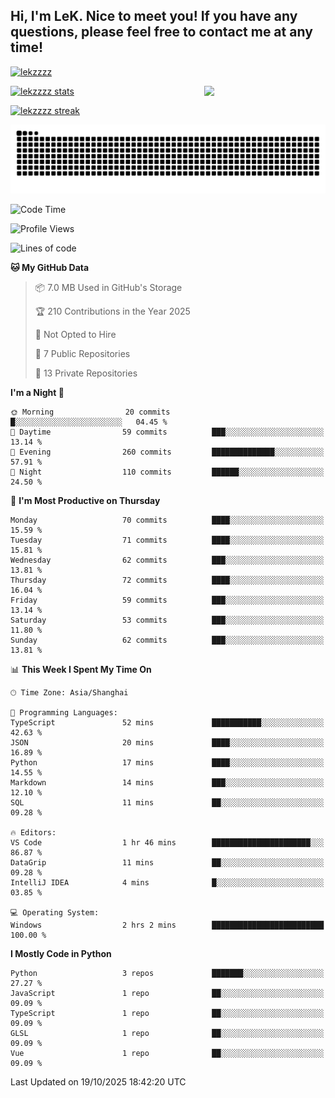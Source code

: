 ## Hi, I'm LeK. Nice to meet you! If you have any questions, please feel free to contact me at any time!

<p align="left"> <a href="https://github.com/ryo-ma/github-profile-trophy"><img src="https://github-profile-trophy.vercel.app/?username=lekzzzz" alt="lekzzzz" /></a> </p>

<img align="right" width="38.5%" src="https://github.com/LeKZzzz/LeKZzzz/blob/master/img/img_1_1.gif"/>

<a href="https://github.com/LeKZzzz"><img width="58%" src="https://github-readme-stats.vercel.app/api?username=lekzzzz&show_icons=true&locale=en" alt="lekzzzz stats"></a>

<a href="https://github.com/LeKZzzz"><img width="58%" src="https://github-readme-streak-stats.herokuapp.com/?user=lekzzzz&" alt="lekzzzz streak"></a>


![snake](https://raw.githubusercontent.com/LeKZzzz/LeKZzzz/output/github-contribution-grid-snake.svg)


<!--START_SECTION:waka-->
![Code Time](http://img.shields.io/badge/Code%20Time-650%20hrs%209%20mins-blue)

![Profile Views](http://img.shields.io/badge/Profile%20Views-0-blue)

![Lines of code](https://img.shields.io/badge/From%20Hello%20World%20I%27ve%20Written-3.8%20million%20lines%20of%20code-blue)

**🐱 My GitHub Data** 

> 📦 7.0 MB Used in GitHub's Storage 
 > 
> 🏆 210 Contributions in the Year 2025
 > 
> 🚫 Not Opted to Hire
 > 
> 📜 7 Public Repositories 
 > 
> 🔑 13 Private Repositories 
 > 
**I'm a Night 🦉** 

```text
🌞 Morning                20 commits          █░░░░░░░░░░░░░░░░░░░░░░░░   04.45 % 
🌆 Daytime                59 commits          ███░░░░░░░░░░░░░░░░░░░░░░   13.14 % 
🌃 Evening                260 commits         ██████████████░░░░░░░░░░░   57.91 % 
🌙 Night                  110 commits         ██████░░░░░░░░░░░░░░░░░░░   24.50 % 
```
📅 **I'm Most Productive on Thursday** 

```text
Monday                   70 commits          ████░░░░░░░░░░░░░░░░░░░░░   15.59 % 
Tuesday                  71 commits          ████░░░░░░░░░░░░░░░░░░░░░   15.81 % 
Wednesday                62 commits          ███░░░░░░░░░░░░░░░░░░░░░░   13.81 % 
Thursday                 72 commits          ████░░░░░░░░░░░░░░░░░░░░░   16.04 % 
Friday                   59 commits          ███░░░░░░░░░░░░░░░░░░░░░░   13.14 % 
Saturday                 53 commits          ███░░░░░░░░░░░░░░░░░░░░░░   11.80 % 
Sunday                   62 commits          ███░░░░░░░░░░░░░░░░░░░░░░   13.81 % 
```


📊 **This Week I Spent My Time On** 

```text
🕑︎ Time Zone: Asia/Shanghai

💬 Programming Languages: 
TypeScript               52 mins             ███████████░░░░░░░░░░░░░░   42.63 % 
JSON                     20 mins             ████░░░░░░░░░░░░░░░░░░░░░   16.89 % 
Python                   17 mins             ████░░░░░░░░░░░░░░░░░░░░░   14.55 % 
Markdown                 14 mins             ███░░░░░░░░░░░░░░░░░░░░░░   12.10 % 
SQL                      11 mins             ██░░░░░░░░░░░░░░░░░░░░░░░   09.28 % 

🔥 Editors: 
VS Code                  1 hr 46 mins        ██████████████████████░░░   86.87 % 
DataGrip                 11 mins             ██░░░░░░░░░░░░░░░░░░░░░░░   09.28 % 
IntelliJ IDEA            4 mins              █░░░░░░░░░░░░░░░░░░░░░░░░   03.85 % 

💻 Operating System: 
Windows                  2 hrs 2 mins        █████████████████████████   100.00 % 
```

**I Mostly Code in Python** 

```text
Python                   3 repos             ███████░░░░░░░░░░░░░░░░░░   27.27 % 
JavaScript               1 repo              ██░░░░░░░░░░░░░░░░░░░░░░░   09.09 % 
TypeScript               1 repo              ██░░░░░░░░░░░░░░░░░░░░░░░   09.09 % 
GLSL                     1 repo              ██░░░░░░░░░░░░░░░░░░░░░░░   09.09 % 
Vue                      1 repo              ██░░░░░░░░░░░░░░░░░░░░░░░   09.09 % 
```




 Last Updated on 19/10/2025 18:42:20 UTC
<!--END_SECTION:waka-->
